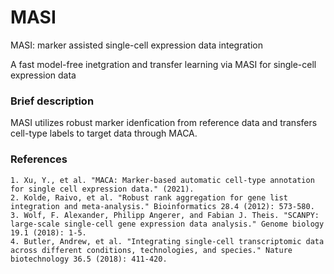 # MASI

MASI: marker assisted single-cell expression data integration

A fast model-free inetgration and transfer learning via MASI for single-cell expression data

### Brief description
MASI utilizes robust marker idenfication from reference data and transfers cell-type labels to target data through MACA.

### References
    1. Xu, Y., et al. "MACA: Marker-based automatic cell-type annotation for single cell expression data." (2021).
    2. Kolde, Raivo, et al. "Robust rank aggregation for gene list integration and meta-analysis." Bioinformatics 28.4 (2012): 573-580.
    3. Wolf, F. Alexander, Philipp Angerer, and Fabian J. Theis. "SCANPY: large-scale single-cell gene expression data analysis." Genome biology 19.1 (2018): 1-5.
    4. Butler, Andrew, et al. "Integrating single-cell transcriptomic data across different conditions, technologies, and species." Nature biotechnology 36.5 (2018): 411-420.
